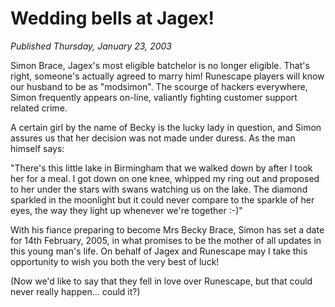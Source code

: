 # Wedding bells at Jagex!
*Published Thursday, January 23, 2003*

Simon Brace, Jagex's most eligible batchelor is no longer eligible. That's right, someone's actually agreed to marry him! Runescape players will know our husband to be as "modsimon". The scourge of hackers everywhere, Simon frequently appears on-line, valiantly fighting customer support related crime.

A certain girl by the name of Becky is the lucky lady in question, and Simon assures us that her decision was not made under duress. As the man himself says:

"There's this little lake in Birmingham that we walked down by after I took her for a meal. I got down on one knee, whipped my ring out and proposed to her under the stars with swans watching us on the lake. The diamond sparkled in the moonlight but it could never compare to the sparkle of her eyes, the way they light up whenever we're together :-)"

With his fiance preparing to become Mrs Becky Brace, Simon has set a date for 14th February, 2005, in what promises to be the mother of all updates in this young man's life. On behalf of Jagex and Runescape may I take this opportunity to wish you both the very best of luck!

(Now we'd like to say that they fell in love over Runescape, but that could never really happen... could it?)
